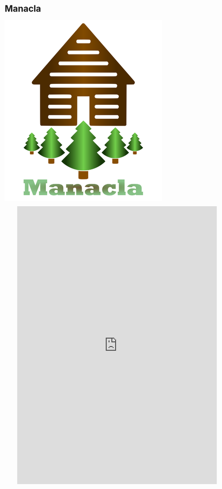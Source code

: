 # Manacla
![Manacla](Manacla.PNG)

<figure class="video_container">
<iframe src="https://docs.google.com/forms/d/e/1FAIpQLScpQjk5xxdfcS2wHlvIlLxfjUHNGlSCNNCn9DH-cq8q5qXdbg/viewform?embedded=true" width="640" height="890" frameborder="0" marginheight="0" marginwidth="0">Loading...</iframe>
</figure>
